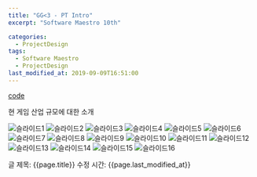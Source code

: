 ```yaml
---
title: "GG<3 - PT Intro"
excerpt: "Software Maestro 10th"

categories:
  - ProjectDesign
tags:
  - Software Maestro
  - ProjectDesign
last_modified_at: 2019-09-09T16:51:00
---
```


[code](https://github.com/ahg223/DeepLeague_Data_Creator)  

현 게임 산업 규모에 대한 소개   

![슬라이드1](https://user-images.githubusercontent.com/34998051/68084954-f4542380-fe7e-11e9-9597-8ce6d3370485.png)
![슬라이드2](https://user-images.githubusercontent.com/34998051/68084955-f4542380-fe7e-11e9-89cd-d44e0adbefc5.png)
![슬라이드3](https://user-images.githubusercontent.com/34998051/68084956-f4ecba00-fe7e-11e9-8c0d-497941eb8578.png)
![슬라이드4](https://user-images.githubusercontent.com/34998051/68084957-f4ecba00-fe7e-11e9-9f0f-07df0bb866dd.png)
![슬라이드5](https://user-images.githubusercontent.com/34998051/68084958-f4ecba00-fe7e-11e9-9cfa-ee571b48aeff.png)
![슬라이드6](https://user-images.githubusercontent.com/34998051/68084959-f5855080-fe7e-11e9-8110-d2067e16e399.png)
![슬라이드7](https://user-images.githubusercontent.com/34998051/68084960-f5855080-fe7e-11e9-9550-dc3d401b2c77.png)
![슬라이드8](https://user-images.githubusercontent.com/34998051/68084961-f5855080-fe7e-11e9-9267-c0c0b6d895ed.png)
![슬라이드9](https://user-images.githubusercontent.com/34998051/68084962-f61de700-fe7e-11e9-9869-388e0a8fd812.png)
![슬라이드10](https://user-images.githubusercontent.com/34998051/68084963-f61de700-fe7e-11e9-9811-18f26ccba37b.png)
![슬라이드11](https://user-images.githubusercontent.com/34998051/68084964-f61de700-fe7e-11e9-9d39-b2a8fadf3b6a.png)
![슬라이드12](https://user-images.githubusercontent.com/34998051/68084965-f61de700-fe7e-11e9-817c-d8c00b4cfbe1.png)
![슬라이드13](https://user-images.githubusercontent.com/34998051/68084966-f6b67d80-fe7e-11e9-8e64-0ce268481a43.png)
![슬라이드14](https://user-images.githubusercontent.com/34998051/68084967-f6b67d80-fe7e-11e9-95c1-1e6491e503e5.png)
![슬라이드15](https://user-images.githubusercontent.com/34998051/68084968-f6b67d80-fe7e-11e9-8120-8ebb06632b54.png)
![슬라이드16](https://user-images.githubusercontent.com/34998051/68084969-f6b67d80-fe7e-11e9-8a04-d92b75998fba.png)

글 제목: {{page.title}}
수정 시간: {{page.last_modified_at}}
